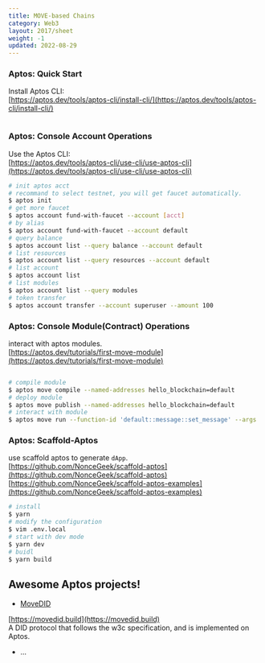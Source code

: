 ```yaml
---
title: MOVE-based Chains
category: Web3
layout: 2017/sheet
weight: -1
updated: 2022-08-29
---
```

### Aptos: Quick Start

Install Aptos CLI:
<br>
[https://aptos.dev/tools/aptos-cli/install-cli/](https://aptos.dev/tools/aptos-cli/install-cli/)
```
```

### Aptos: Console Account Operations

Use the Aptos CLI:
<br>
[https://aptos.dev/tools/aptos-cli/use-cli/use-aptos-cli](https://aptos.dev/tools/aptos-cli/use-cli/use-aptos-cli)
```bash
# init aptos acct
# recommand to select testnet, you will get faucet automatically.
$ aptos init
# get more faucet
$ aptos account fund-with-faucet --account [acct]
# by alias
$ aptos account fund-with-faucet --account default
# query balance
$ aptos account list --query balance --account default
# list resources
$ aptos account list --query resources --account default
# list account
$ aptos account list
# list modules
$ aptos account list --query modules
# token transfer
$ aptos account transfer --account superuser --amount 100
```

### Aptos: Console Module(Contract) Operations

interact with aptos modules.
<br>
[https://aptos.dev/tutorials/first-move-module](https://aptos.dev/tutorials/first-move-module)

```bash

# compile module
$ aptos move compile --named-addresses hello_blockchain=default
# deploy module
$ aptos move publish --named-addresses hello_blockchain=default
# interact with module
$ aptos move run --function-id 'default::message::set_message' --args 'string:hello, blockchain'
```

### Aptos: Scaffold-Aptos

use scaffold aptos to generate `dApp`.
<br>
[https://github.com/NonceGeek/scaffold-aptos](https://github.com/NonceGeek/scaffold-aptos)
<br>
[https://github.com/NonceGeek/scaffold-aptos-examples](https://github.com/NonceGeek/scaffold-aptos-examples)

```bash
# install
$ yarn
# modify the configuration
$ vim .env.local
# start with dev mode
$ yarn dev
# buidl
$ yarn build
```

## Awesome Aptos projects!

* [MoveDID](https://movedid.build)

[https://movedid.build](https://movedid.build)
<br>
A DID protocol that follows the w3c specification, and is implemented on Aptos.

* ...
